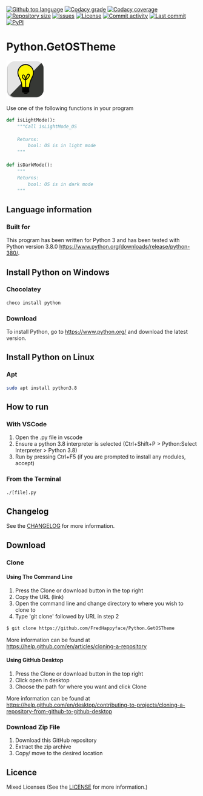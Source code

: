 [![Github top language](https://img.shields.io/github/languages/top/FredHappyface/Python.GetOSTheme.svg?style=for-the-badge)](../../)
[![Codacy grade](https://img.shields.io/codacy/grade/9f0a36e773394f15844ab296597e9732.svg?style=for-the-badge)](https://www.codacy.com/manual/FredHappyface/Python.GetOSTheme)
[![Codacy coverage](https://img.shields.io/codacy/coverage/9f0a36e773394f15844ab296597e9732.svg?style=for-the-badge)](https://www.codacy.com/manual/FredHappyface/Python.GetOSTheme)
[![Repository size](https://img.shields.io/github/repo-size/FredHappyface/Python.GetOSTheme.svg?style=for-the-badge)](../../)
[![Issues](https://img.shields.io/github/issues/FredHappyface/Python.GetOSTheme.svg?style=for-the-badge)](../../issues)
[![License](https://img.shields.io/github/license/FredHappyface/Python.GetOSTheme.svg?style=for-the-badge)](/LICENSE.md)
[![Commit activity](https://img.shields.io/github/commit-activity/m/FredHappyface/Python.GetOSTheme.svg?style=for-the-badge)](../../commits/master)
[![Last commit](https://img.shields.io/github/last-commit/FredHappyface/Python.GetOSTheme.svg?style=for-the-badge)](../../commits/master)
[![PyPI](https://img.shields.io/pypi/dm/getostheme.svg?style=for-the-badge)](https://pypi.org/project/getostheme/)

# Python.GetOSTheme

<img src="readme-assets/icons/proj-icon.png" alt="Project Icon" width="100">

Use one of the following functions in your program

```python
def isLightMode():
	"""Call isLightMode_OS

	Returns:
		bool: OS is in light mode
	"""

def isDarkMode():
	"""
	Returns:
		bool: OS is in dark mode
	"""
```

## Language information
### Built for
This program has been written for Python 3 and has been tested with
Python version 3.8.0 <https://www.python.org/downloads/release/python-380/>.

## Install Python on Windows
### Chocolatey
```powershell
choco install python
```
### Download
To install Python, go to <https://www.python.org/> and download the latest
version.

## Install Python on Linux
### Apt
```bash
sudo apt install python3.8
```

## How to run
### With VSCode
1. Open the .py file in vscode
2. Ensure a python 3.8 interpreter is selected (Ctrl+Shift+P > Python:Select Interpreter > Python 3.8)
3. Run by pressing Ctrl+F5 (if you are prompted to install any modules, accept)
### From the Terminal
```bash
./[file].py
```


## Changelog
See the [CHANGELOG](/CHANGELOG.md) for more information.


## Download
### Clone
#### Using The Command Line
1. Press the Clone or download button in the top right
2. Copy the URL (link)
3. Open the command line and change directory to where you wish to
clone to
4. Type 'git clone' followed by URL in step 2
```bash
$ git clone https://github.com/FredHappyface/Python.GetOSTheme
```

More information can be found at
<https://help.github.com/en/articles/cloning-a-repository>

#### Using GitHub Desktop
1. Press the Clone or download button in the top right
2. Click open in desktop
3. Choose the path for where you want and click Clone

More information can be found at
<https://help.github.com/en/desktop/contributing-to-projects/cloning-a-repository-from-github-to-github-desktop>

### Download Zip File

1. Download this GitHub repository
2. Extract the zip archive
3. Copy/ move to the desired location


## Licence
Mixed Licenses
(See the [LICENSE](/LICENSE.md) for more information.)
